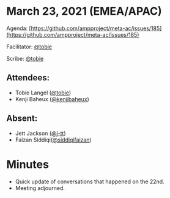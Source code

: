 # **March 23, 2021 (EMEA/APAC)**

Agenda: [https://github.com/ampproject/meta-ac/issues/185](https://github.com/ampproject/meta-ac/issues/185)

Facilitator: [@tobie][tobie]

Scribe: [@tobie][tobie]

## **Attendees:**

*   Tobie Langel ([@tobie][tobie])
*   Kenji Baheux ([@kenjibaheux][kenjibaheux])

## **Absent:**

*   Jett Jackson ([@j-tt][j-tt])
*   Faizan Siddiqi([@siddiqifaizan][siddiqifaizan])

# **Minutes**

*   Quick update of conversations that happened on the 22nd.
*   Meeting adjourned.

[tobie]: https://github.com/tobie
[j-tt]: https://github.com/j-tt
[SiddiqiFaizan]: https://github.com/SiddiqiFaizan
[kenjibaheux]: https://github.com/kenjibaheux
